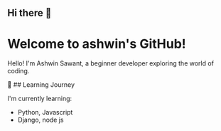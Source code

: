 ## Hi there 👋

# Welcome to ashwin's GitHub! 
Hello! I'm Ashwin Sawant, a beginner developer exploring the world of coding. 

🌱 ## Learning Journey 

I'm currently learning: 
- Python, Javascript
- Django, node js
<!--
**ashwin-sawant/ashwin-sawant** is a ✨ _special_ ✨ repository because its `README.md` (this file) appears on your GitHub profile.

Here are some ideas to get you started:

- 🔭 I’m currently working on ...
- 🌱 I’m currently learning ...
- 👯 I’m looking to collaborate on ...
- 🤔 I’m looking for help with ...
- 💬 Ask me about ...
- 📫 How to reach me: ...
- 😄 Pronouns: ...
- ⚡ Fun fact: ...
-->
